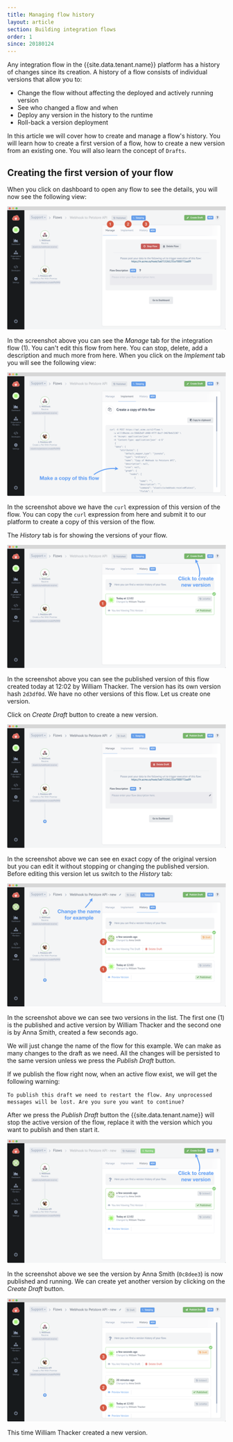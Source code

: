 ```yaml
---
title: Managing flow history
layout: article
section: Building integration flows
order: 1
since: 20180124
---
```


Any integration flow in the {{site.data.tenant.name}} platform has a history of changes since its creation. A history of a flow consists of individual versions that allow you to:

*   Change the flow without affecting the deployed and actively running version
*   See who changed a flow and when
*   Deploy any version in the history to the runtime
*   Roll-back a version deployment

In this article we will cover how to create and manage a flow's history. You will learn how to create a first version of a flow, how to create a new version from an existing one. You will also learn the concept of `Drafts`.


## Creating the first version of your flow

When you click on dashboard to open any flow to see the details, you will now see the following view:

![The flow details](/assets/img/integrator-guide/versions/versions-1.png "The flow details")

In the screenshot above you can see the *Manage* tab for the integration flow (1). You can't edit this flow from here. You can stop, delete, add a description and much more from here. When you click on the *Implement* tab you will see the following view:

![The curl expression](/assets/img/integrator-guide/versions/versions-2.png "The curl expression")

In the screenshot above we have the `curl` expression of this version of the flow. You can copy the `curl` expression from here and submit it to our platform to create a copy of this version of the flow.

The *History* tab is for showing the versions of your flow.

![The History tab](/assets/img/integrator-guide/versions/versions-3.png "The History tab")

In the screenshot above you can see the published version of this flow created today at 12:02 by William Thacker. The version has its own version hash `2d3df0d`. We have no other versions of this flow. Let us create one version.

Click on *Create Draft* button to create a new version.

![The new version](/assets/img/integrator-guide/versions/versions-4.png "The new version")

In the screenshot above we can see en exact copy of the original version but you can edit it without stopping or changing the published version. Before editing this version let us switch to the *History* tab:

![Two versions](/assets/img/integrator-guide/versions/versions-5.png "Two versions")

In the screenshot above we can see two versions in the list. The first one (1) is the published and active version by William Thacker and the second one is by Anna Smith, created a few seconds ago.

We will just change the name of the flow for this example. We can make as many changes to the draft as we need. All the changes will be persisted to the same version unless we press the *Publish Draft* button.

If we publish the flow right now, when an active flow exist, we will get the following warning:
```
To publish this draft we need to restart the flow. Any unprocessed
messages will be lost. Are you sure you want to continue?
```

After we press the *Publish Draft* button the {{site.data.tenant.name}} will stop the active version of the flow, replace it with the version which you want to publish and then start it.

![New published version](/assets/img/integrator-guide/versions/versions-6.png "New published version")

In the screenshot above we see the version by Anna Smith (`0c8dee3`) is now published and running. We can create yet another version by clicking on the *Create Draft* button.

![The third version](/assets/img/integrator-guide/versions/versions-7.png "The third version")

This time William Thacker created a new version.
